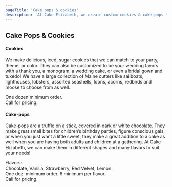 ```yaml
---
pageTitle: 'Cake pops & cookies'
description: 'At Cake Elizabeth, we create custom cookies & cake-pops that are the perfect treat for any event.'
---
```


## Cake Pops & Cookies

#### Cookies
We make delicious, iced, sugar cookies that we can match to your party, theme, or color. They can also be
customized to be your wedding favors with a thank you, a monogram, a wedding cake, or even a bridal gown
and tuxedo! We have a large collection of Maine cutters like sailboats, lighthouses, lobsters, assorted
seashells, loons, acorns, redbirds and moose to choose from as well.

One dozen minimum order.\
Call for pricing.

#### Cake-pops
Cake-pops are a truffle on a stick, covered in dark or white chocolate. They make great small bites for
children’s birthday parties, figure conscious gals, or when you just want a little sweet, they make a great
addition to a cake as well when you are having both adults and children at a gathering. At Cake Elizabeth, we
can make them in different shapes and many flavors to suit your needs!

Flavors:\
Chocolate, Vanilla, Strawberry, Red Velvet, Lemon.\
One doz. minimum order. 6 minimum per flavor.\
Call for pricing.
